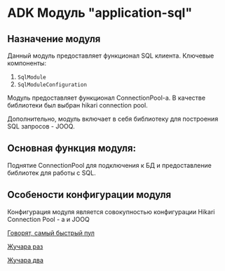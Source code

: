 # ADK Модуль "application-sql"

## Назначение модуля
Данный модуль предоставляет функционал SQL клиента.
Ключевые компоненты:

1. `SqlModule`
2. `SqlModuleConfiguration`

Модуль предоставляет функционал ConnectionPool-а. В качестве библиотеки был выбран hikari connection pool.

Дополнительно, модуль включает в себя библиотеку для построения SQL запросов - JOOQ.
  
## Основная функция модуля:
Поднятие ConnectionPool для подключения к БД и предоставление библиотек для работы с SQL.

## Особености конфигурации модуля
Конфигурация модуля является совокупностью конфигурации Hikari Connection Pool - а и JOOQ

[Говорят, самый быстрый пул](https://habr.com/post/269023/)

[Жучара раз](https://www.jooq.org/learn/)

[Жучара два](https://habr.com/post/117974/)